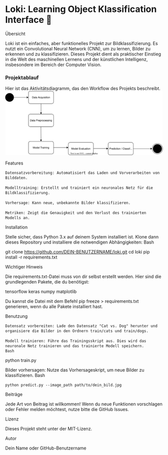# Loki: Learning Object Klassification Interface 🧠

Übersicht

Loki ist ein einfaches, aber funktionelles Projekt zur Bildklassifizierung. Es nutzt ein Convolutional Neural Network (CNN), um zu lernen, Bilder zu erkennen und zu klassifizieren. Dieses Projekt dient als praktischer Einstieg in die Welt des maschinellen Lernens und der künstlichen Intelligenz, insbesondere im Bereich der Computer Vision.


### Projektablauf
Hier ist das Aktivitätsdiagramm, das den Workflow des Projekts beschreibt.
![Aktivitätsdiagramm des Loki-Projekts](Loki_UML.svg)

Features

    Datensatzvorbereitung: Automatisiert das Laden und Vorverarbeiten von Bilddaten.

    Modelltraining: Erstellt und trainiert ein neuronales Netz für die Bildklassifizierung.

    Vorhersage: Kann neue, unbekannte Bilder klassifizieren.

    Metriken: Zeigt die Genauigkeit und den Verlust des trainierten Modells an.

Installation

Stelle sicher, dass Python 3.x auf deinem System installiert ist. Klone dann dieses Repository und installiere die notwendigen Abhängigkeiten:
Bash

git clone https://github.com/DEIN-BENUTZERNAME/loki.git
cd loki
pip install -r requirements.txt

Wichtiger Hinweis

Die requirements.txt-Datei muss von dir selbst erstellt werden. Hier sind die grundlegenden Pakete, die du benötigst:

tensorflow
keras
numpy
matplotlib

Du kannst die Datei mit dem Befehl pip freeze > requirements.txt generieren, wenn du alle Pakete installiert hast.

Benutzung

    Datensatz vorbereiten: Lade den Datensatz "Cat vs. Dog" herunter und organisiere die Bilder in den Ordnern train/cats und train/dogs.

    Modell trainieren: Führe das Trainingsskript aus. Dies wird das neuronale Netz trainieren und das trainierte Modell speichern.
    Bash

python train.py

Bilder vorhersagen: Nutze das Vorhersageskript, um neue Bilder zu klassifizieren.
Bash

    python predict.py --image_path path/to/dein_bild.jpg

Beiträge

Jede Art von Beitrag ist willkommen! Wenn du neue Funktionen vorschlagen oder Fehler melden möchtest, nutze bitte die GitHub Issues.

Lizenz

Dieses Projekt steht unter der MIT-Lizenz.

Autor

Dein Name oder GitHub-Benutzername
